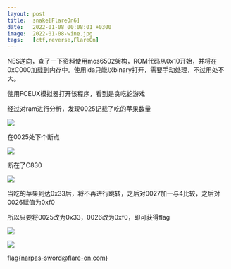 ```yaml
---
layout: post
title:  snake[FlareOn6]
date:   2022-01-08 00:08:01 +0300
image:  2022-01-08-wine.jpg
tags:   [ctf,reverse,FlareOn]
---
```


NES逆向，查了一下资料使用mos6502架构，ROM代码从0x10开始，并将在0xC000加载到内存中。使用ida只能以binary打开，需要手动处理，不过用处不大。

使用FCEUX模拟器打开该程序，看到是贪吃蛇游戏

经过对ram进行分析，发现0025记载了吃的苹果数量

![]({{site.baseurl}}/img/2022-01-08-0x25.jpg)

在0025处下个断点

![]({{site.baseurl}}/img/2022-01-08-break.jpg)

断在了C830

![]({{site.baseurl}}/img/2022-01-08-c830.jpg)

当吃的苹果到达0x33后，将不再进行跳转，之后对0027加一与4比较，之后对0026赋值为0xf0

所以只要将0025改为0x33，0026改为0xf0，即可获得flag

![]({{site.baseurl}}/img/2022-01-08-set.jpg)

![]({{site.baseurl}}/img/2022-01-08-flag.jpg)

flag{narpas-sword@flare-on.com}